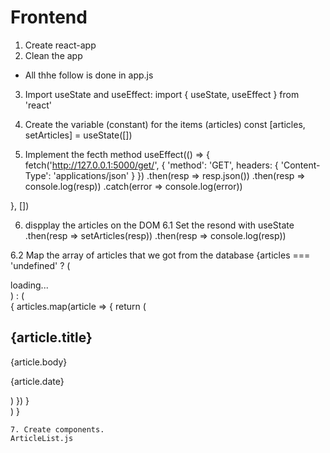 # Frontend

1. Create react-app
2. Clean the app
* All thhe follow is done in app.js
3. Import useState and useEffect:
import { useState, useEffect } from 'react'

4. Create the variable (constant) for the items (articles)
  const [articles, setArticles] = useState([])

5. Implement the fecth method
  useEffect(() => {
    fetch('http://127.0.0.1:5000/get/', {
      'method': 'GET',
      headers: {
        'Content-Type': 'applications/json'
      }
    })
      .then(resp => resp.json())
      .then(resp => console.log(resp))
      .catch(error => console.log(error))

  }, [])

6. dispplay the articles on the DOM
6.1 Set the resond with useState
    .then(resp => setArticles(resp))
    .then(resp => console.log(resp))

6.2 Map the array of articles that we got from the database
    {articles === 'undefined' ?
        (
          <div>loading...</div>
        ) : (
          <div>
            {
              articles.map(article => {
                return (
                  <div key={article.id}>
                    <h2>{article.title}</h2>
                    <p>{article.body}</p>
                    <p>{article.date}</p>
                  </div>
                )
              })
            }
          </div>
        )
      }

    7. Create components. 
    ArticleList.js
